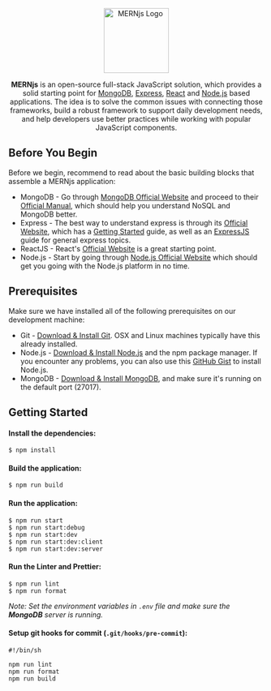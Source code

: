 <p align="center">
  <a href="https://mern.js.org/" target="_blank">
    <img src="https://raw.githubusercontent.com/IamMohaiminul/MERNjs/master/public/images/logo.png" width="128" alt="MERNjs Logo" />
  </a>
</p>

<p align="center">
  <strong>MERNjs</strong> is an open-source full-stack JavaScript solution, which provides a solid starting point for <a href="http://www.mongodb.org/" target="_blank">MongoDB</a>, <a href="http://expressjs.com/" target="_blank">Express</a>, <a href="https://reactjs.org/" target="_blank">React</a> and <a href="http://www.nodejs.org/" target="_blank">Node.js</a> based applications. The idea is to solve the common issues with connecting those frameworks, build a robust framework to support daily development needs, and help developers use better practices while working with popular JavaScript components.
</p>

## Before You Begin

Before we begin, recommend to read about the basic building blocks that assemble a MERNjs application:

- MongoDB - Go through [MongoDB Official Website](http://mongodb.org/) and proceed to their [Official Manual](http://docs.mongodb.org/manual/), which should help you understand NoSQL and MongoDB better.
- Express - The best way to understand express is through its [Official Website](http://expressjs.com/), which has a [Getting Started](http://expressjs.com/starter/installing.html) guide, as well as an [ExpressJS](http://expressjs.com/en/guide/routing.html) guide for general express topics.
- ReactJS - React's [Official Website](http//facebook.github.io/react/) is a great starting point.
- Node.js - Start by going through [Node.js Official Website](http://nodejs.org/) which should get you going with the Node.js platform in no time.

## Prerequisites

Make sure we have installed all of the following prerequisites on our development machine:

- Git - [Download & Install Git](https://git-scm.com/downloads). OSX and Linux machines typically have this already installed.
- Node.js - [Download & Install Node.js](https://nodejs.org/en/download/) and the npm package manager. If you encounter any problems, you can also use this [GitHub Gist](https://gist.github.com/isaacs/579814) to install Node.js.
- MongoDB - [Download & Install MongoDB](http://www.mongodb.org/downloads), and make sure it's running on the default port (27017).

## Getting Started

#### Install the dependencies:

```
$ npm install
```

#### Build the application:

```
$ npm run build
```

#### Run the application:

```
$ npm run start
$ npm run start:debug
$ npm run start:dev
$ npm run start:dev:client
$ npm run start:dev:server
```

#### Run the Linter and Prettier:

```
$ npm run lint
$ npm run format
```

_Note: Set the environment variables in `.env` file and make sure the **MongoDB** server is running._

#### Setup git hooks for commit (`.git/hooks/pre-commit`):

```
#!/bin/sh

npm run lint
npm run format
npm run build
```
